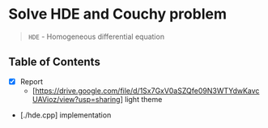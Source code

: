 # Solve HDE and Couchy problem

> `HDE` - Homogeneous differential equation

## Table of Contents

- [x] Report
  - [https://drive.google.com/file/d/1Sx7GxV0aSZQfe09N3WTYdwKavcUAVioz/view?usp=sharing] light theme
- [./hde.cpp] implementation
